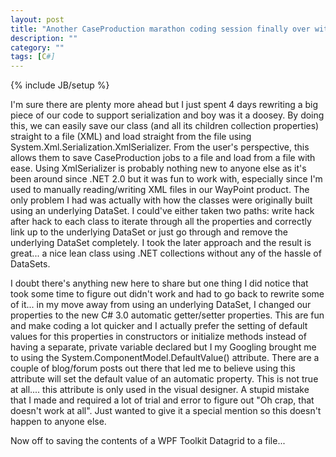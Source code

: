 ```yaml
---
layout: post
title: "Another CaseProduction marathon coding session finally over with..."
description: ""
category: ""
tags: [C#]
---
```

{% include JB/setup %}

I'm sure there are plenty more ahead but I just spent 4 days rewriting a big piece of our code to support serialization and boy was it a doosey. By doing this, we can easily save our class (and all its children collection properties) straight to a file (XML) and load straight from the file using System.Xml.Serialization.XmlSerializer. From the user's perspective, this allows them to save CaseProduction jobs to a file and load from a file with ease. Using XmlSerializer is probably nothing new to anyone else as it's been around since .NET 2.0 but it was fun to work with, especially since I'm used to manually reading/writing XML files in our WayPoint product. The only problem I had was actually with how the classes were originally built using an underlying DataSet. I could've either taken two paths: write hack after hack to each class to iterate through all the properties and correctly link up to the underlying DataSet or just go through and remove the underlying DataSet completely. I took the later approach and the result is great... a nice lean class using .NET collections without any of the hassle of DataSets.

I doubt there's anything new here to share but one thing I did notice that took some time to figure out didn't work and had to go back to rewrite some of it... in my move away from using an underlying DataSet, I changed our properties to the new C# 3.0 automatic getter/setter properties. This are fun and make coding a lot quicker and I actually prefer the setting of default values for this properties in constructors or initialize methods instead of having a separate, private variable declared but I my Googling brought me to using the System.ComponentModel.DefaultValue() attribute. There are a couple of blog/forum posts out there that led me to believe using this attribute will set the default value of an automatic property. This is not true at all.... this attribute is only used in the visual designer. A stupid mistake that I made and required a lot of trial and error to figure out "Oh crap, that doesn't work at all". Just wanted to give it a special mention so this doesn't happen to anyone else.

Now off to saving the contents of a WPF Toolkit Datagrid to a file...